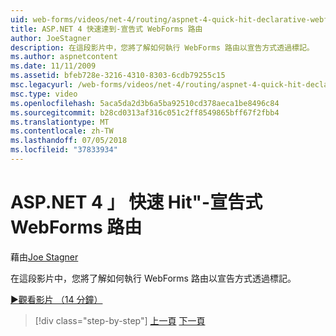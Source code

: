 ```yaml
---
uid: web-forms/videos/net-4/routing/aspnet-4-quick-hit-declarative-webforms-routing
title: ASP.NET 4 快速達到-宣告式 WebForms 路由
author: JoeStagner
description: 在這段影片中，您將了解如何執行 WebForms 路由以宣告方式透過標記。
ms.author: aspnetcontent
ms.date: 11/11/2009
ms.assetid: bfeb728e-3216-4310-8303-6cdb79255c15
msc.legacyurl: /web-forms/videos/net-4/routing/aspnet-4-quick-hit-declarative-webforms-routing
msc.type: video
ms.openlocfilehash: 5aca5da2d3b6a5ba92510cd378aeca1be8496c84
ms.sourcegitcommit: b28cd0313af316c051c2ff8549865bff67f2fbb4
ms.translationtype: MT
ms.contentlocale: zh-TW
ms.lasthandoff: 07/05/2018
ms.locfileid: "37833934"
---
```

<a name="aspnet-4-quick-hit---declarative-webforms-routing"></a>ASP.NET 4 」 快速 Hit"-宣告式 WebForms 路由
====================
藉由[Joe Stagner](https://github.com/JoeStagner)

在這段影片中，您將了解如何執行 WebForms 路由以宣告方式透過標記。 

[&#9654;觀看影片 （14 分鐘）](https://channel9.msdn.com/Blogs/ASP-NET-Site-Videos/aspnet-4-quick-hit-declarative-webforms-routing)

> [!div class="step-by-step"]
> [上一頁](aspnet-4-quick-hit-imperative-webforms-routing.md)
> [下一頁](aspnet-4-quick-hit-outbound-webforms-routing.md)
